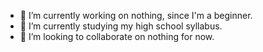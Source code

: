 - 🔭 I’m currently working on nothing, since I'm a beginner.
- 🌱 I’m currently studying my high school syllabus.
- 👯 I’m looking to collaborate on nothing for now.
